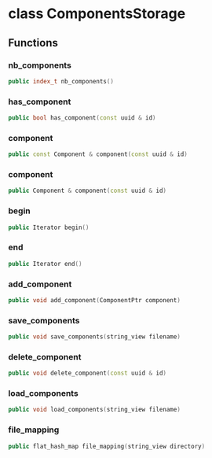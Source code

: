 # class ComponentsStorage


## Functions

### nb_components

```cpp
public index_t nb_components()
```


### has_component

```cpp
public bool has_component(const uuid & id)
```


### component

```cpp
public const Component & component(const uuid & id)
```


### component

```cpp
public Component & component(const uuid & id)
```


### begin

```cpp
public Iterator begin()
```


### end

```cpp
public Iterator end()
```


### add_component

```cpp
public void add_component(ComponentPtr component)
```


### save_components

```cpp
public void save_components(string_view filename)
```


### delete_component

```cpp
public void delete_component(const uuid & id)
```


### load_components

```cpp
public void load_components(string_view filename)
```


### file_mapping

```cpp
public flat_hash_map file_mapping(string_view directory)
```




